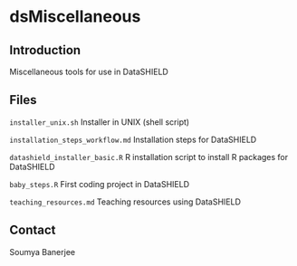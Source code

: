 # dsMiscellaneous

## Introduction

Miscellaneous tools for use in DataSHIELD


## Files

`installer_unix.sh`  Installer in UNIX (shell script)

`installation_steps_workflow.md` Installation steps for DataSHIELD

`datashield_installer_basic.R` R installation script to install R packages for DataSHIELD

`baby_steps.R` First coding project in DataSHIELD

`teaching_resources.md` Teaching resources using DataSHIELD


## Contact

Soumya Banerjee

